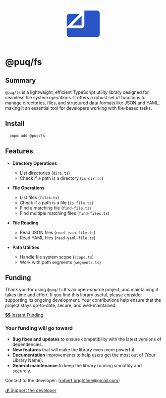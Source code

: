 <p align="center">
  <img src="https://raw.githubusercontent.com/rbrightline/puq/refs/heads/main/libs/fs/favicon.png" alt="Logo" />
</p>

# @puq/fs

## Summary

`@puq/fs` is a lightweight, efficient TypeScript utility library designed for seamless file system operations. It offers a robust set of functions to manage directories, files, and structured data formats like JSON and YAML, making it an essential tool for developers working with file-based tasks.

## Install

```bash
  pnpm add @puq/fs
```

## Features

- **Directory Operations**

  - List directories (`dirs.ts`)
  - Check if a path is a directory (`is-dir.ts`)

- **File Operations**

  - List files (`files.ts`)
  - Check if a path is a file (`is-file.ts`)
  - Find a matching file (`find-file.ts`)
  - Find multiple matching files (`find-files.ts`)

- **File Reading**

  - Read JSON files (`read-json-file.ts`)
  - Read YAML files (`read-yaml-file.ts`)

- **Path Utilities**
  - Handle file system scope (`scope.ts`)
  - Work with path segments (`segments.ts`)

## Funding

Thank you for using `@puq/fs` It's an open-source project, and maintaining it takes time and effort. If you find this library useful, please consider supporting its ongoing development. Your contributions help ensure that the project stays up-to-date, secure, and well-maintained.

[💲💲 Instant Funding](https://cash.app/$puqlib)

### Your funding will go toward

- **Bug fixes and updates** to ensure compatibility with the latest versions of dependencies.
- **New features** that will make the library even more powerful.
- **Documentation** improvements to help users get the most out of [Your Library Name].
- **General maintenance** to keep the library running smoothly and securely.

Contact to the developer: [robert.brightline@gmail.com]

[💰 Support the developer](https://cash.app/$puqlib)

